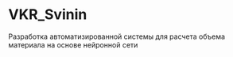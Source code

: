 # VKR_Svinin
Разработка автоматизированной системы для расчета объема материала на основе нейронной сети
